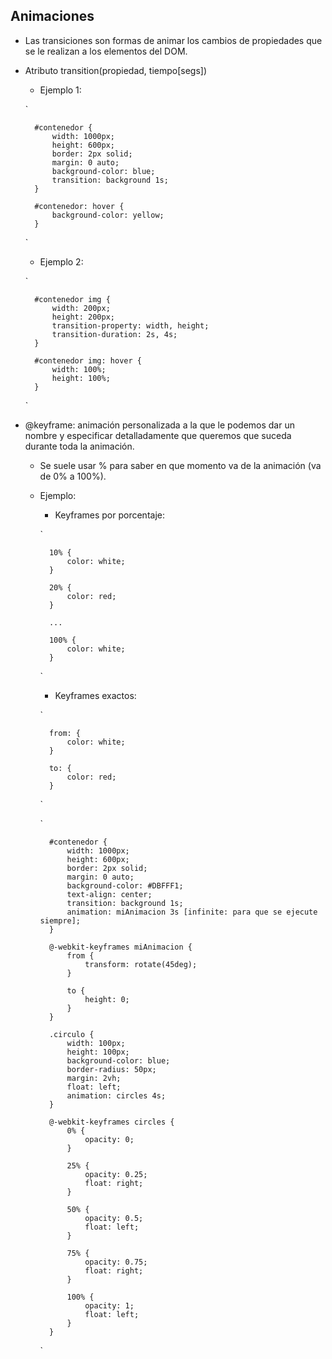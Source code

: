 ## Animaciones

- Las transiciones son formas de animar los cambios de propiedades que se le realizan a los elementos del DOM.

- Atributo transition(propiedad, tiempo[segs])
    
    - Ejemplo 1:

    `

        #contenedor {
            width: 1000px;
            height: 600px;
            border: 2px solid;
            margin: 0 auto;
            background-color: blue;
            transition: background 1s;
        }

        #contenedor: hover {
            background-color: yellow;
        }

    `

    - Ejemplo 2:

    `

        #contenedor img {
            width: 200px;
            height: 200px;
            transition-property: width, height;
            transition-duration: 2s, 4s;
        }

        #contenedor img: hover {
            width: 100%;
            height: 100%;
        }

    `

- @keyframe: animación personalizada a la que le podemos dar un nombre y especificar detalladamente que queremos que suceda durante toda la animación.

    - Se suele usar % para saber en que momento va de la animación (va de 0% a 100%).

    - Ejemplo:

        - Keyframes por porcentaje:

        `

            10% {
                color: white;
            }

            20% {
                color: red;
            }

            ...

            100% {
                color: white;
            }

        `

        - Keyframes exactos:

        `

            from: {
                color: white;
            }

            to: {
                color: red;
            }

        `

        `

            #contenedor {
                width: 1000px;
                height: 600px;
                border: 2px solid;
                margin: 0 auto;
                background-color: #DBFFF1;
                text-align: center;
                transition: background 1s;
                animation: miAnimacion 3s [infinite: para que se ejecute siempre];
            }

            @-webkit-keyframes miAnimacion {
                from { 
                    transform: rotate(45deg);
                }

                to {
                    height: 0;
                }
            }

            .circulo {
                width: 100px;
                height: 100px;
                background-color: blue;
                border-radius: 50px;
                margin: 2vh;
                float: left;
                animation: circles 4s;
            }

            @-webkit-keyframes circles {
                0% {
                    opacity: 0;
                }

                25% {
                    opacity: 0.25;
                    float: right;
                }

                50% {
                    opacity: 0.5;
                    float: left;
                }

                75% {
                    opacity: 0.75;
                    float: right;
                }

                100% {
                    opacity: 1;
                    float: left;
                }
            }

        `